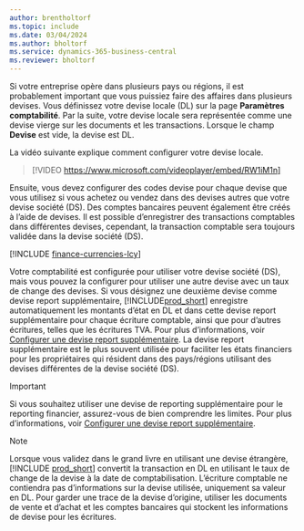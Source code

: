```yaml
---
author: brentholtorf
ms.topic: include
ms.date: 03/04/2024
ms.author: bholtorf
ms.service: dynamics-365-business-central
ms.reviewer: bholtorf
---
```

Si votre entreprise opère dans plusieurs pays ou régions, il est probablement important que vous puissiez faire des affaires dans plusieurs devises. Vous définissez votre devise locale (DL) sur la page **Paramètres comptabilité**. Par la suite, votre devise locale sera représentée comme une devise vierge sur les documents et les transactions. Lorsque le champ **Devise** est vide, la devise est DL.

La vidéo suivante explique comment configurer votre devise locale.

> [!VIDEO https://www.microsoft.com/videoplayer/embed/RW1iM1n]

Ensuite, vous devez configurer des codes devise pour chaque devise que vous utilisez si vous achetez ou vendez dans des devises autres que votre devise société (DS). Des comptes bancaires peuvent également être créés à l’aide de devises. Il est possible d’enregistrer des transactions comptables dans différentes devises, cependant, la transaction comptable sera toujours validée dans la devise société (DS).

[!INCLUDE [finance-currencies-lcy](finance-currencies-lcy-note.md)]

Votre comptabilité est configurée pour utiliser votre devise société (DS), mais vous pouvez la configurer pour utiliser une autre devise avec un taux de change des devises. Si vous désignez une deuxième devise comme devise report supplémentaire, [!INCLUDE[prod_short](prod_short.md)] enregistre automatiquement les montants d’état en DL et dans cette devise report supplémentaire pour chaque écriture comptable, ainsi que pour d’autres écritures, telles que les écritures TVA. Pour plus d’informations, voir [Configurer une devise report supplémentaire](../finance-how-setup-additional-currencies.md). La devise report supplémentaire est le plus souvent utilisée pour faciliter les états financiers pour les propriétaires qui résident dans des pays/régions utilisant des devises différentes de la devise société (DS).  

> [!IMPORTANT]
> Si vous souhaitez utiliser une devise de reporting supplémentaire pour le reporting financier, assurez-vous de bien comprendre les limites. Pour plus d’informations, voir [Configurer une devise report supplémentaire](../finance-how-setup-additional-currencies.md).

> [!NOTE]  
> Lorsque vous validez dans le grand livre en utilisant une devise étrangère, [!INCLUDE [prod_short](prod_short.md)] convertit la transaction en DL en utilisant le taux de change de la devise à la date de comptabilisation. L’écriture comptable ne contiendra pas d’informations sur la devise utilisée, uniquement sa valeur en DL. Pour garder une trace de la devise d’origine, utiliser les documents de vente et d’achat et les comptes bancaires qui stockent les informations de devise pour les écritures.
